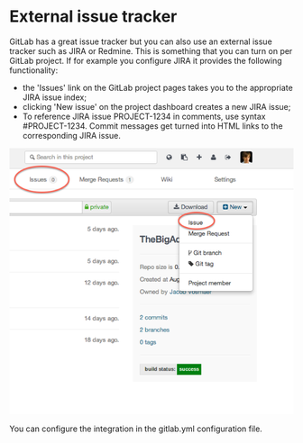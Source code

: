 # External issue tracker

GitLab has a great issue tracker but you can also use an external issue tracker such as JIRA or Redmine. This is something that you can turn on per GitLab project. If for example you configure JIRA it provides the following functionality:

- the 'Issues' link on the GitLab project pages takes you to the appropriate JIRA issue index;
- clicking 'New issue' on the project dashboard creates a new JIRA issue;
- To reference JIRA issue PROJECT-1234 in comments, use syntax #PROJECT-1234. Commit messages get turned into HTML links to the corresponding JIRA issue.

![jira screenshot](jira-integration-points.png)

You can configure the integration in the gitlab.yml configuration file.
